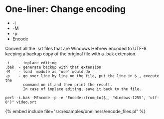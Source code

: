 # One-liner: Change encoding

* -i
* -M
* -p
* Encode


Convert all the .srt files that are Windows Hebrew encoded to UTF-8 keeping a backup copy
of the original file with a .bak extension.

```
-i    - inplace editing
.bak  - generate backup with that extension
-M    - load  module as 'use' would do
-p    - go over line by line on the file, put the line in $_, execute the
        command on it and then print the result.
        In case of inplace editing, save it back to the file.
```

```
perl -i.bak -MEncode -p -e "Encode::from_to($_, 'Windows-1255', 'utf-8')" video.srt
```

{% embed include file="src/examples/oneliners/encode_files.pl" %}


